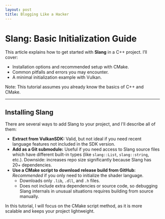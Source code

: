 ```yaml
---
layout: post
title: Blogging Like a Hacker
---
```

<h1>Slang: Basic Initialization Guide</h1>

<p>This article explains how to get started with <strong>Slang</strong> in a C++ project. I’ll cover:</p>
<ul>
    <li>Installation options and recommended setup with CMake.</li>
    <li>Common pitfalls and errors you may encounter.</li>
    <li>A minimal initialization example with Vulkan.</li>
</ul>

<div class="note">
Note: This tutorial assumes you already know the basics of C++ and CMake.
</div>

<hr>

<h2>Installing Slang</h2>

<p>There are several ways to add Slang to your project, and I'll describe all of them:</p>

<ul>
    <li><strong>Extract from VulkanSDK:</strong> Valid, but not ideal if you need recent language features not included in the SDK version.</li>
    <li><strong>Add as a Git submodule:</strong> Useful if you need access to Slang source files which have different built-in types (like <code>slang::List</code>, <code>slang::string</code>, etc.). Downside: increases repo size significantly because Slang has 20+ dependencies.</li>
    <li><strong>Use a CMake script to download release build from GitHub:</strong> <em>Recommended</em> if you only need to initialize the shader language.  
        <ul>
            <li>Downloads only <code>.lib</code>, <code>.dll</code>, and <code>.h</code> files.</li>
            <li>Does not include extra dependencies or source code, so debugging Slang internals in unusual situations requires building from source manually.</li>
        </ul>
    </li>
</ul>

<div class="note">
In this tutorial, I will focus on the CMake script method, as it is more scalable and keeps your project lightweight.
</div>
